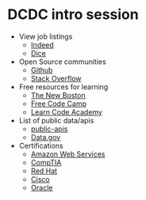 # DCDC intro session

- View job listings
    - [Indeed](https://www.indeed.com/)
    - [Dice](http://www.dice.com/)
- Open Source communities
    - [Github](https://github.com)
    - [Stack Overflow](https://stackoverflow.com/)
- Free resources for learning
    - [The New Boston](https://thenewboston.com/)
    - [Free Code Camp](https://www.freecodecamp.org/)
    - [Learn Code Academy](https://www.youtube.com/user/learncodeacademy)
- List of public data/apis
    - [public-apis](https://github.com/toddmotto/public-apis)
    - [Data.gov](https://www.data.gov/)
- Certifications
    - [Amazon Web Services](https://aws.amazon.com/certification/)
    - [CompTIA](https://certification.comptia.org/)
    - [Red Hat](https://www.redhat.com/en/services/certification)
    - [Cisco](https://www.cisco.com/c/en/us/training-events/training-certifications/certifications.html)
    - [Oracle](http://education.oracle.com/pls/web_prod-plq-dad/db_pages.getpage?page_id=39)
